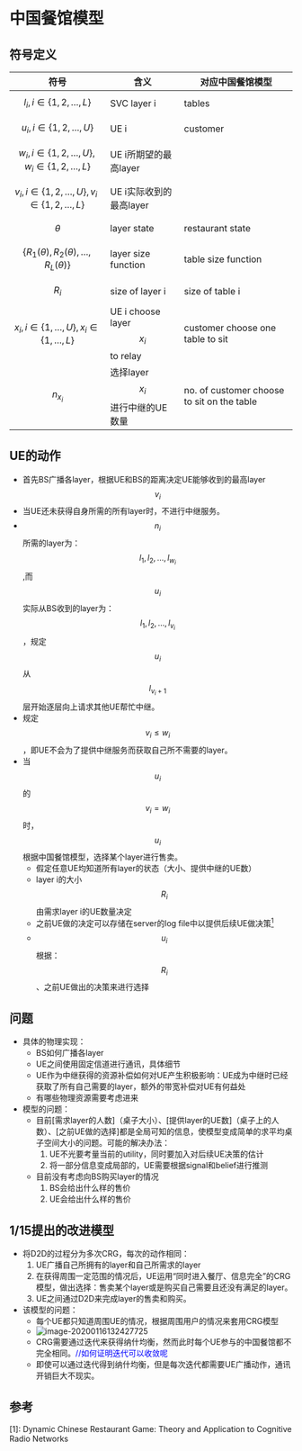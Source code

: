 # 中国餐馆模型

## 符号定义

| 符号                                                 | 含义                               | 对应中国餐馆模型                           |
| ---------------------------------------------------- | ---------------------------------- | ------------------------------------------ |
| $$l_i,i\in\{1,2,\dots,L\} $$                         | SVC layer i                        | tables                                     |
| $$u_i,i\in\{1,2,\dots,U\} $$                         | UE i                               | customer                                   |
| $$w_i, i\in \{1,2,\dots,U\},w_i\in \{1,2,\dots,L\}$$ | UE i所期望的最高layer              |                                            |
| $$v_i,i\in \{1,2,\dots,U\},v_i\in \{1,2,\dots,L\}$$  | UE i实际收到的最高layer            |                                            |
| $$\theta$$                                           | layer state                        | restaurant state                           |
| $$\{R_1(\theta),R_2(\theta),\dots,R_L(\theta)\}$$    | layer size function                | table size function                        |
| $$ R_i $$                                            | size of layer i                    | size of table i                            |
| $$x_i,i\in\{1,\dots,U\},x_i\in\{1,\dots,L\}$$        | UE i choose layer $$x_i$$ to relay | customer choose one table to sit           |
| $$n_{x_i}$$                                          | 选择layer $$x_i$$进行中继的UE数量  | no. of customer choose to sit on the table |

## UE的动作

* 首先BS广播各layer，根据UE和BS的距离决定UE能够收到的最高layer $$v_i$$
* 当UE还未获得自身所需的所有layer时，不进行中继服务。
* $$n_i$$所需的layer为：$$l_1,l_2,..., l_{w_i}$$,而$$u_i$$实际从BS收到的layer为：$$l_1,l_2,..., l_{v_i}$$，规定$$u_i$$从 $$l_{v_i+1}$$ 层开始逐层向上请求其他UE帮忙中继。
* 规定$$v_i \leq w_i$$，即UE不会为了提供中继服务而获取自己所不需要的layer。
* 当$$u_i$$的$$v_i = w_i$$时，$$u_i$$ 根据中国餐馆模型，选择某个layer进行售卖。
  * 假定任意UE均知道所有layer的状态（大小、提供中继的UE数）
  * layer i的大小$$R_i$$由需求layer i的UE数量决定
  * 之前UE做的决定可以存储在server的log file中以提供后续UE做决策[<sup>1</sup>](##参考)
  * $$u_i$$根据：$$R_i$$、之前UE做出的决策来进行选择

## 问题

* 具体的物理实现：
  * BS如何广播各layer
  * UE之间使用固定信道进行通讯，具体细节
  * UE作为中继获得的资源补偿如何对UE产生积极影响：UE成为中继时已经获取了所有自己需要的layer，额外的带宽补偿对UE有何益处
  * 有哪些物理资源需要考虑进来
* 模型的问题：
  * 目前[需求layer的人数]（桌子大小）、[提供layer的UE数]（桌子上的人数）、[之前UE做的选择]都是全局可知的信息，使模型变成简单的求平均桌子空间大小的问题。可能的解决办法：
    1. UE不光要考量当前的utility，同时要加入对后续UE决策的估计
    2. 将一部分信息变成局部的，UE需要根据signal和belief进行推测
  * 目前没有考虑向BS购买layer的情况
    1. BS会给出什么样的售价
    2. UE会给出什么样的售价

## 1/15提出的改进模型

* 将D2D的过程分为多次CRG，每次的动作相同：
  1. UE广播自己所拥有的layer和自己所需求的layer
  2. 在获得周围一定范围的情况后，UE运用“同时进入餐厅、信息完全”的CRG模型，做出选择：售卖某个layer或是购买自己需要且还没有满足的layer。
  3. UE之间通过D2D来完成layer的售卖和购买。
* 该模型的问题：
  * 每个UE都只知道周围UE的情况，根据周围用户的情况来套用CRG模型
  * ![image-20200116132427725](C:\Users\Cheny\AppData\Roaming\Typora\typora-user-images\image-20200116132427725.png)
  * CRG需要通过迭代来获得纳什均衡，然而此时每个UE参与的中国餐馆都不完全相同。<font color = blue>//如何证明迭代可以收敛呢</font>
  * 即使可以通过迭代得到纳什均衡，但是每次迭代都需要UE广播动作，通讯开销巨大不现实。

## 参考

[1]: Dynamic Chinese Restaurant Game: Theory and Application to Cognitive Radio Networks
